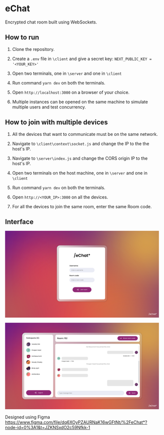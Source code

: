 # eChat

Encrypted chat room built using WebSockets.

## How to run

1. Clone the repository.

2. Create a `.env` file in `\client` and give a secret key: `NEXT_PUBLIC_KEY = '<YOUR_KEY>'`

3. Open two terminals, one in `\server` and one in `\client`

4. Run command `yarn dev` on both the terminals.

5. Open `http://localhost:3000` on a browser of your choice.

6. Multiple instances can be opened on the same machine to simulate multiple users and test concurrency.

## How to join with multiple devices

1. All the devices that want to communicate must be on the same network.

2. Navigate to `\client\context\socket.js` and change the IP to the the host's IP.

3. Navigate to `\server\index.js` and change the CORS origin IP to the host's IP.

4. Open two terminals on the host machine, one in `\server` and one in `\client`

5. Run command `yarn dev` on both the terminals.

6. Open `http://<YOUR_IP>:3000` on all the devices.

7. For all the devices to join the same room, enter the same Room code.

## Interface

![alt text](https://github.com/aadhavanpl/eChatClient/blob/master/public/login.png)

![alt text](https://github.com/aadhavanpl/eChatClient/blob/master/public/chat.png)

Designed using Figma
https://www.figma.com/file/dq6XOyPZAURNaK16wGFtNt/%2FeChat*?node-id=0%3A1&t=JZKNSxdO2c59Nfkk-1
